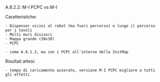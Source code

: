 A.8.2.2: M-I PCPC vs M-I

Caratteristiche:

	- Dispenser vicini al robot (ma fuori percorso) e lungo il percorso per i tavoli
	- Molti muri divisori
	- Mappa grande (30x30)
	- PCPC
	
	- come A.8.1.3, ma con i PCPC all'interno della InitMap

Risultati attesi:
	
	- tempo di caricamento azzerato, versione M-I PCPC migliore a tutti gli effetti